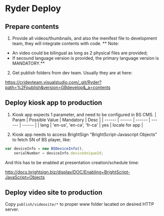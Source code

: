 # Ryder Deploy

## Prepare contents

1. Provide all videos/thumbnails, and also the menifest file to development team, they will integrate contents with code.
** Note:
- An video could be bilingual as long as 2 physical files are provided;
- If secound language version is provided, the primary language version is MANDATORY.**

2. Get publish folders from dev team. Usually they are at here:

https://cridevteam.visualstudio.com/_git/Ryder?path=%2Fpublish&version=GBdevelop&_a=contents


## Deploy kiosk app to production

1. Kiosk app expects 1 parameter, and need to be configured in BS CMS.
| Param | Possible Value | Mandatory | Desc |
| ------ | ------ | ------ | ------ | ------ |
| lang | 'en-us', 'en-ca', 'fr-ca' | yes | locale for app |


2. Kiosk app needs to access BrightSign "BrightScript-Javascript Objects" to fetch SN of BS player, like:
```javascript
var deviceInfo = new BSDeviceInfo(),
    serialNumber = deviceInfo.deviceUniqueId;
```
And this has to be enabled at presentation creation/schedule time: 

http://docs.brightsign.biz/display/DOC/Enabling+BrightScript-JavaScript+Objects

## Deploy video site to production

Copy `publish/videosite/*` to proper www folder lacated on desired HTTP server.

